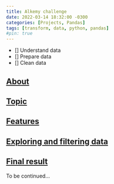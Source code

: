 ```yaml
---
title: Alkemy challenge
date: 2022-03-14 18:32:00 -0300
categories: [Projects, Pandas]
tags: [transform, data, python, pandas]
#pin: true
---
```


- [] Understand data
- [] Prepare data
- [] Clean data

## <u>About</u>

## <u>Topic</u>

## <u>Features</u>

## <u>Exploring and filtering data</u>

## <u>Final result</u>

To be continued...

